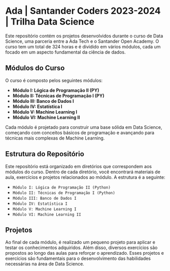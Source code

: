 # Ada | Santander Coders 2023-2024 | Trilha Data Science

Este repositório contém os projetos desenvolvidos durante o curso de Data Science, uma parceria entre a Ada Tech e o Santander Open Academy. O curso tem um total de 324 horas e é dividido em vários módulos, cada um focado em um aspecto fundamental da ciência de dados.

## Módulos do Curso

O curso é composto pelos seguintes módulos:

- **Módulo I: Lógica de Programação II (PY)**
- **Módulo II: Técnicas de Programação I (PY)**
- **Módulo III: Banco de Dados I**
- **Módulo IV: Estatística I**
- **Módulo V: Machine Learning I**
- **Módulo VI: Machine Learning II**

Cada módulo é projetado para construir uma base sólida em Data Science, começando com conceitos básicos de programação e avançando para técnicas mais complexas de Machine Learning.

## Estrutura do Repositório

Este repositório está organizado em diretórios que correspondem aos módulos do curso. Dentro de cada diretório, você encontrará materiais de aula, exercícios e projetos relacionados ao módulo. A estrutura é a seguinte:

- `Módulo I: Lógica de Programação II (Python)`
- `Módulo II: Técnicas de Programação I (Python)`
- `Módulo III: Banco de Dados I`
- `Módulo IV: Estatística I`
- `Módulo V: Machine Learning I`
- `Módulo VI: Machine Learning II`

## Projetos 

Ao final de cada módulo, é realizado um pequeno projeto para aplicar e testar os conhecimentos adquiridos. Além disso, diversos exercícios são propostos ao longo das aulas para reforçar o aprendizado. Esses projetos e exercícios são fundamentais para o desenvolvimento das habilidades necessárias na área de Data Science.



